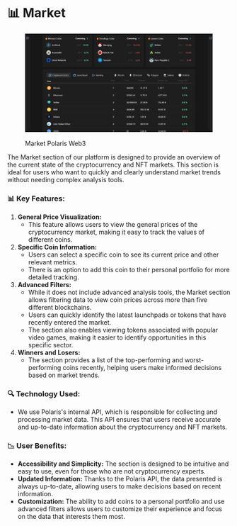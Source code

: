 # 📊 Market

<figure><img src="../../.gitbook/assets/imagen_2024-06-15_220648416.png" alt=""><figcaption><p>Market Polaris Web3</p></figcaption></figure>

The Market section of our platform is designed to provide an overview of the current state of the cryptocurrency and NFT markets. This section is ideal for users who want to quickly and clearly understand market trends without needing complex analysis tools.

### **📊 Key Features:**

1. **General Price Visualization:**
   * This feature allows users to view the general prices of the cryptocurrency market, making it easy to track the values of different coins.
2. **Specific Coin Information:**
   * Users can select a specific coin to see its current price and other relevant metrics.
   * There is an option to add this coin to their personal portfolio for more detailed tracking.
3. **Advanced Filters:**
   * While it does not include advanced analysis tools, the Market section allows filtering data to view coin prices across more than five different blockchains.
   * Users can quickly identify the latest launchpads or tokens that have recently entered the market.
   * The section also enables viewing tokens associated with popular video games, making it easier to identify opportunities in this specific sector.
4. **Winners and Losers:**
   * The section provides a list of the top-performing and worst-performing coins recently, helping users make informed decisions based on market trends.

### **🔍 Technology Used:**

* We use Polaris's internal API, which is responsible for collecting and processing market data. This API ensures that users receive accurate and up-to-date information about the cryptocurrency and NFT markets.

### **📉 User Benefits:**

* **Accessibility and Simplicity:** The section is designed to be intuitive and easy to use, even for those who are not cryptocurrency experts.
* **Updated Information:** Thanks to the Polaris API, the data presented is always up-to-date, allowing users to make decisions based on recent information.
* **Customization:** The ability to add coins to a personal portfolio and use advanced filters allows users to customize their experience and focus on the data that interests them most.
